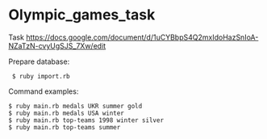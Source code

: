 # Olympic_games_task
Task https://docs.google.com/document/d/1uCYBbpS4Q2mxIdoHazSnIoA-NZaTzN-cvyUgSJS_7Xw/edit

Prepare database:
```
 $ ruby import.rb
```
Command examples:
```
$ ruby main.rb medals UKR summer gold
$ ruby main.rb medals USA winter
$ ruby main.rb top-teams 1998 winter silver
$ ruby main.rb top-teams summer
```
